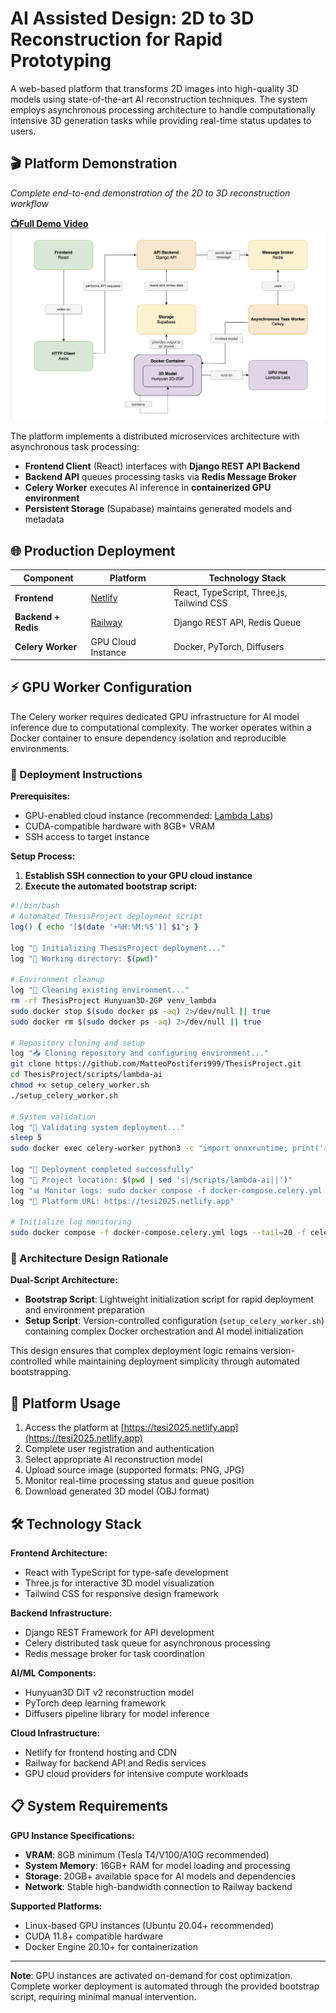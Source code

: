 # AI Assisted Design: 2D to 3D Reconstruction for Rapid Prototyping

A web-based platform that transforms 2D images into high-quality 3D models using state-of-the-art AI reconstruction techniques. The system employs asynchronous processing architecture to handle computationally intensive 3D generation tasks while providing real-time status updates to users.

## 🎬 Platform Demonstration


*Complete end-to-end demonstration of the 2D to 3D reconstruction workflow*

**[📺Full Demo Video](docs/videoDemostration.mp4)**
![System Architecture](docs/ComponentDiagram.png)

The platform implements a distributed microservices architecture with asynchronous task processing:
- **Frontend Client** (React) interfaces with **Django REST API Backend**
- **Backend API** queues processing tasks via **Redis Message Broker**
- **Celery Worker** executes AI inference in **containerized GPU environment**
- **Persistent Storage** (Supabase) maintains generated models and metadata

## 🌐 Production Deployment

| Component | Platform | Technology Stack |
|-----------|----------|------------------|
| **Frontend** | [Netlify](https://tesi2025.netlify.app) | React, TypeScript, Three.js, Tailwind CSS |
| **Backend + Redis** | [Railway](https://railway.app) | Django REST API, Redis Queue |
| **Celery Worker** | GPU Cloud Instance | Docker, PyTorch, Diffusers |

## ⚡ GPU Worker Configuration

The Celery worker requires dedicated GPU infrastructure for AI model inference due to computational complexity. The worker operates within a Docker container to ensure dependency isolation and reproducible environments.

### 🚀 Deployment Instructions

**Prerequisites:**
- GPU-enabled cloud instance (recommended: [Lambda Labs](https://lambda.ai))
- CUDA-compatible hardware with 8GB+ VRAM
- SSH access to target instance

**Setup Process:**

1. **Establish SSH connection to your GPU cloud instance**
2. **Execute the automated bootstrap script:**

```bash
#!/bin/bash
# Automated ThesisProject deployment script
log() { echo "[$(date '+%H:%M:%S')] $1"; }

log "🚀 Initializing ThesisProject deployment..."
log "📍 Working directory: $(pwd)"

# Environment cleanup
log "🧹 Cleaning existing environment..."
rm -rf ThesisProject Hunyuan3D-2GP venv_lambda
sudo docker stop $(sudo docker ps -aq) 2>/dev/null || true
sudo docker rm $(sudo docker ps -aq) 2>/dev/null || true

# Repository cloning and setup
log "📥 Cloning repository and configuring environment..."
git clone https://github.com/MatteoPostiferi999/ThesisProject.git
cd ThesisProject/scripts/lambda-ai
chmod +x setup_celery_worker.sh
./setup_celery_worker.sh

# System validation
log "🧪 Validating system deployment..."
sleep 5
sudo docker exec celery-worker python3 -c "import onnxruntime; print('✅ System operational')" && log "✅ Deployment successful" || log "❌ Deployment failed"

log "🎉 Deployment completed successfully"
log "📍 Project location: $(pwd | sed 's|/scripts/lambda-ai||')"
log "📊 Monitor logs: sudo docker compose -f docker-compose.celery.yml logs -f celery-worker"
log "🎯 Platform URL: https://tesi2025.netlify.app"

# Initialize log monitoring
sudo docker compose -f docker-compose.celery.yml logs --tail=20 -f celery-worker
```

### 🔧 Architecture Design Rationale

**Dual-Script Architecture:**
- **Bootstrap Script**: Lightweight initialization script for rapid deployment and environment preparation
- **Setup Script**: Version-controlled configuration (`setup_celery_worker.sh`) containing complex Docker orchestration and AI model initialization

This design ensures that complex deployment logic remains version-controlled while maintaining deployment simplicity through automated bootstrapping.

## 🎯 Platform Usage

1. Access the platform at [https://tesi2025.netlify.app](https://tesi2025.netlify.app)
2. Complete user registration and authentication
3. Select appropriate AI reconstruction model
4. Upload source image (supported formats: PNG, JPG)
5. Monitor real-time processing status and queue position
6. Download generated 3D model (OBJ format)

## 🛠️ Technology Stack

**Frontend Architecture:**
- React with TypeScript for type-safe development
- Three.js for interactive 3D model visualization
- Tailwind CSS for responsive design framework

**Backend Infrastructure:**
- Django REST Framework for API development
- Celery distributed task queue for asynchronous processing
- Redis message broker for task coordination

**AI/ML Components:**
- Hunyuan3D DiT v2 reconstruction model
- PyTorch deep learning framework
- Diffusers pipeline library for model inference

**Cloud Infrastructure:**
- Netlify for frontend hosting and CDN
- Railway for backend API and Redis services
- GPU cloud providers for intensive compute workloads

## 📋 System Requirements

**GPU Instance Specifications:**
- **VRAM**: 8GB minimum (Tesla T4/V100/A10G recommended)
- **System Memory**: 16GB+ RAM for model loading and processing
- **Storage**: 20GB+ available space for AI models and dependencies
- **Network**: Stable high-bandwidth connection to Railway backend

**Supported Platforms:**
- Linux-based GPU instances (Ubuntu 20.04+ recommended)
- CUDA 11.8+ compatible hardware
- Docker Engine 20.10+ for containerization

---

**Note**: GPU instances are activated on-demand for cost optimization. Complete worker deployment is automated through the provided bootstrap script, requiring minimal manual intervention.